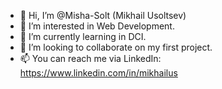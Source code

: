 - 👋 Hi, I’m @Misha-Solt (Mikhail Usoltsev)
- 👀 I’m interested in Web Development.
- 🌱 I’m currently learning in DCI.
- 💞️ I’m looking to collaborate on my first project.
- 📫 You can reach me via LinkedIn: https://www.linkedin.com/in/mikhailus

<!---
Misha-Solt/Misha-Solt is a ✨ special ✨ repository because its `README.md` (this file) appears on your GitHub profile.
You can click the Preview link to take a look at your changes.
--->
